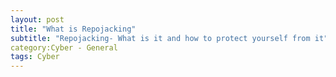 ```yaml
---
layout: post
title: "What is Repojacking"
subtitle: "Repojacking- What is it and how to protect yourself from it"
category:Cyber - General
tags: Cyber
---
```


